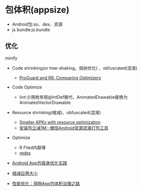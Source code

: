 # 包体积(appsize)


- Android包:so、dex、资源
- js bundle:js.bundle 

## 优化
minify
- Code shrinking(or tree-shaking，摇树优化) 、obfuscated(混淆) 
   - [ProGuard and R8: Comparing Optimizers](https://www.guardsquare.com/blog/proguard-and-r8)
- Code Optimize 
   - lint:少用枚举用@IntDef替代、AnimatedDrawable替换为AnimatedVectorDrawable

- Resource shrinking(缩减)、obfuscated(混淆)
   - [Smaller APKs with resource optimization](https://jakewharton.com/smaller-apks-with-resource-optimization/)
   - [安装包立减1M--微信Android资源混淆打包工具](https://mp.weixin.qq.com/s?__biz=MzAwNDY1ODY2OQ==&mid=208135658&idx=1&sn=ac9bd6b4927e9e82f9fa14e396183a8f#rd)

- Optimize 
   - R Filed内联等
   - [redex](https://github.com/facebook/redex)

- [Android App包瘦身优化实践](https://tech.meituan.com/2017/04/07/android-shrink-overall-solution.html)
- [缩减应用大小](https://developer.android.com/topic/performance/reduce-apk-size?hl=zh-cn)
- [性能优化：得物App包体积治理之路](https://mp.weixin.qq.com/s/1aAgY4OPnZl650Q8vD3LNA)